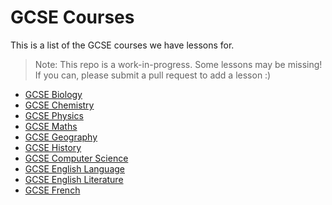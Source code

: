 # GCSE Courses

This is a list of the GCSE courses we have lessons for.

> Note: This repo is a work-in-progress. Some lessons may be missing!  
> If you can, please submit a pull request to add a lesson :)

- [GCSE Biology](gcse/biology/README.md)  
- [GCSE Chemistry](gcse/chemistry/README.md)  
- [GCSE Physics](gcse/physics/README.md)  
- [GCSE Maths](gcse/maths/README.md)  
- [GCSE Geography](gcse/geography/README.md)  
- [GCSE History](gcse/history/README.md)  
- [GCSE Computer Science](gcse/computing/README.md)
- [GCSE English Language](gcse/englishlang/README.md)  
- [GCSE English Literature](gcse/englishlit/README.md)  
- [GCSE French](gcse/french/README.md)  

